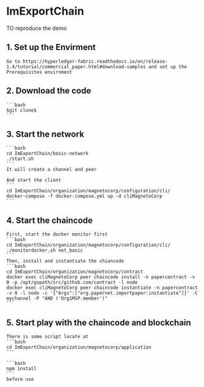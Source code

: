 # ImExportChain
TO reproduce the demo
## 1. Set up the Envirment
    Go to https://hyperledger-fabric.readthedocs.io/en/release-1.4/tutorial/commercial_paper.html#download-samples and set up the Prerequisites envirnment

## 2. Download the code
    ```bash
    $git clone$
    ```

## 3. Start the network
    ```bash
    cd ImExportChain/basic-network
    ./start.sh
    ```
    It will create a channel and peer 

    And start the client
    ```
    cd ImExportChain/organization/magnetocorp/configuration/cli/
    docker-compose -f docker-compose.yml up -d cliMagnetoCorp
    ```

## 4. Start the chaincode
    First, start the docker monitor first 
    ```bash
    cd ImExportChain/organization/magnetocorp/configuration/cli/
    ./monitordocker.sh net_basic
    ```
    Then, install and instantiate the chiancode
    ```bash
    cd ImExportChain/organization/magnetocorp/contract
    docker exec cliMagnetoCorp peer chaincode install -n papercontract -v 0 -p /opt/gopath/src/github.com/contract -l node
    docker exec cliMagnetoCorp peer chaincode instantiate -n papercontract -v 0 -l node -c '{"Args":["org.papernet.importpaper:instantiate"]}' -C mychannel -P "AND ('Org1MSP.member')"
    ```
## 5. Start play with the chaincode and blockchain
    There is some script locate at 
    ```bash
    cd ImExportChain/organization/magnetocorp/application
    ```

    ```bash
    npm install
    ``` 
    before use

